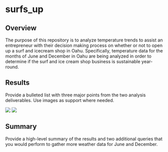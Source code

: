 # surfs_up

## Overview
The purpose of this repository is to analyze temperature trends to assist an entrepreneur with their decision making process on whether or not to open up a surf and icecream shop in Oahu. Specifically, temperature data for the months of June and December in Oahu are being analyzed in order to determine if the surf and ice cream shop business is sustainable year-round.

## Results 
Provide a bulleted list with three major points from the two analysis deliverables. Use images as support where needed.

<img src="https://github.com/smyoung88/surfs_up/blob/Resources/june_temps.png">

<img src="https://github.com/smyoung88/surfs_up/blob/Resources/dec_temps.png">


## Summary
Provide a high-level summary of the results and two additional queries that you would perform to gather more weather data for June and December.
